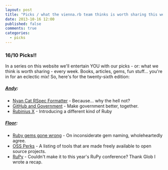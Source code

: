 ```yaml
---
layout: post
title: "Picks / what the vienna.rb team thinks is worth sharing this week"
date: 2013-10-16 12:00
published: false
comments: true
categories:
  - picks
---
```


### 16/10 Picks!!

In a series on this website we'll entertain YOU with our picks - or: what we think is worth sharing - every week.
Books, articles, gems, fun stuff... you're in for an eclectic mix! So, here's for the twenty-sixth edition:

##### [Andy][1]:
  - [Nyan Cat RSpec Formatter][2] - Because... why the hell not?
  - [GitHub and Government][3] - Make government better, together.
  - [Rubinius X][4] - Introducing a different kind of Ruby

  
##### [Floor][5]:
  - [Ruby gems gone wrong][6] - On inconsiderate gem naming, wholeheartedly agree.
  - [OSS Perks][7] - A listing of tools that are made freely available to open source projects.
  - [RuPy][8] - Couldn't make it to this year's RuPy conference? Thank Glob I wrote a recap.

[1]: http://www.twitter.com/pxlpnk
[2]: http://vimeo.com/32422551  
[3]: http://government.github.com/
[4]: http://rubini.us/2013/10/15/introducing-rubinius-x/
[5]: http://www.twitter.com/floordrees
[6]: https://devandpencil.herokuapp.com/blog/2013/10/09/being-an-asshole-does-not-make-you-awesome/?utm_content=bufferdd261&utm_source=buffer&utm_medium=twitter&utm_campaign=Buffer
[7]: http://ossperks.com/
[8]: http://www.1stfloorgraphics.nl/2013/10/14/rupy-budapest-2013-the-day-after/
